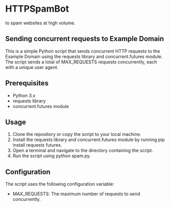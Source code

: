 # HTTPSpamBot
to spam websites at high volume.


## Sending concurrent requests to Example Domain
This is a simple Python script that sends concurrent HTTP requests to the Example Domain using the requests library and concurrent.futures module. The script sends a total of MAX_REQUESTS requests concurrently, each with a unique user agent.

## Prerequisites
- Python 3.x
- requests library
- concurrent.futures module

## Usage
1. Clone the repository or copy the script to your local machine. 
2. Install the requests library and concurrent.futures module by running pip install requests futures. 
3. Open a terminal and navigate to the directory containing the script. 
4. Run the script using python spam.py. 

## Configuration
The script uses the following configuration variable:

- MAX_REQUESTS: The maximum number of requests to send concurrently.